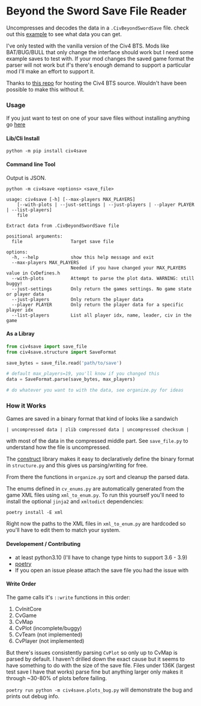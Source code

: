 # Beyond the Sword Save File Reader

Uncompresses and decodes the data in a `.CivBeyondSwordSave` file.
check out this [example](example.json) to see what data you can get.

I've only tested with the vanilla version of the Civ4 BTS. Mods like BAT/BUG/BULL
that only change the interface should work but I need some example saves to test with.
If your mod changes the saved game format the parser will not work but if's there's
enough demand to support a particular mod I'll make an effort to support it.

Thanks to [this repo](https://github.com/dguenms/beyond-the-sword-sdk) for hosting
the Civ4 BTS source. Wouldn't have been possible to make this without it.


### Usage

If you just want to test on one of your save files without installing anything
go [here](https://civ4save.dandavis.dev)

#### Lib/Cli Install

`python -m pip install civ4save`

#### Command line Tool
Output is JSON.

`python -m civ4save <options> <save_file>`

```
usage: civ4save [-h] [--max-players MAX_PLAYERS]
    [--with-plots | --just-settings | --just-players | --player PLAYER | --list-players]
    file

Extract data from .CivBeyondSwordSave file

positional arguments:
  file                  Target save file

options:
  -h, --help            show this help message and exit
  --max-players MAX_PLAYERS
                        Needed if you have changed your MAX_PLAYERS value in CvDefines.h
  --with-plots          Attempt to parse the plot data. WARNING: still buggy!
  --just-settings       Only return the games settings. No game state or player data
  --just-players        Only return the player data
  --player PLAYER       Only return the player data for a specific player idx
  --list-players        List all player idx, name, leader, civ in the game
```

#### As a Libray

```python
from civ4save import save_file
from civ4save.structure import SaveFormat

save_bytes = save_file.read('path/to/save')

# default max_players=19, you'll know if you changed this
data = SaveFormat.parse(save_bytes, max_players)

# do whatever you want to with the data, see organize.py for ideas
```

### How it Works
Games are saved in a binary format that kind of looks like a sandwich

`| uncompressed data | zlib compressed data | uncompressed checksum |`

with most of the data in the compressed middle part. See `save_file.py` to understand
how the file is uncompressed.

The [construct](https://github.com/construct/construct) library makes it easy to declaratively
define the binary format in `structure.py` and this gives us parsing/writing for free.

From there the functions in `organize.py` sort and cleanup the parsed data.

The enums defined in `cv_enums.py` are automatically generated from the game
XML files using `xml_to_enum.py`. To run this yourself you'll need to install the optional
`jinja2` and `xmltodict` dependencies:

`poetry install -E xml`

Right now the paths to the XML files in `xml_to_enum.py` are hardcoded so you'll have to edit
them to match your system.


#### Developement / Contributing
* at least python3.10 (I'll have to change type hints to support 3.6 - 3.9)
* [poetry](https://python-poetry.org/docs/)
* If you open an issue please attach the save file you had the issue with


#### Write Order
The game calls it's `::write` functions in this order:

1. CvInitCore
2. CvGame
3. CvMap
4. CvPlot (incomplete/buggy)
4. CvTeam (not implemented)
5. CvPlayer (not implemented)

But there's issues consistently parsing `CvPlot` so only up to CvMap is parsed by default.
I haven't drilled down the exact cause but it seems to have something to do with the size
of the save file. Files under 136K (largest test save I have that works) parse fine but
anything larger only makes it through ~30-80% of plots before failing.

`poetry run python -m civ4save.plots_bug.py` will demonstrate the bug and prints out debug info.

